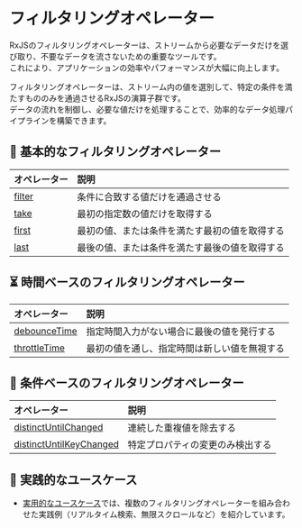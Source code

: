 # フィルタリングオペレーター

RxJSのフィルタリングオペレーターは、ストリームから必要なデータだけを選び取り、不要なデータを流さないための重要なツールです。  
これにより、アプリケーションの効率やパフォーマンスが大幅に向上します。

フィルタリングオペレーターは、ストリーム内の値を選別して、特定の条件を満たすもののみを通過させるRxJSの演算子群です。  
データの流れを制御し、必要な値だけを処理することで、効率的なデータ処理パイプラインを構築できます。
 

## 🔰 基本的なフィルタリングオペレーター

| オペレーター | 説明 |
|:---|:---|
| [filter](./filter) | 条件に合致する値だけを通過させる |
| [take](./take) | 最初の指定数の値だけを取得する |
| [first](./first) | 最初の値、または条件を満たす最初の値を取得する |
| [last](./last) | 最後の値、または条件を満たす最後の値を取得する |
 

## ⏳ 時間ベースのフィルタリングオペレーター

| オペレーター | 説明 |
|:---|:---|
| [debounceTime](./debounceTime) | 指定時間入力がない場合に最後の値を発行する |
| [throttleTime](./throttleTime) | 最初の値を通し、指定時間は新しい値を無視する |
 

## 🔄 条件ベースのフィルタリングオペレーター

| オペレーター | 説明 |
|:---|:---|
| [distinctUntilChanged](./distinctUntilChanged) | 連続した重複値を除去する |
| [distinctUntilKeyChanged](./distinctUntilKeyChanged) | 特定プロパティの変更のみ検出する |
 

## 🧠 実践的なユースケース

- [実用的なユースケース](./practical-use-cases.md)では、複数のフィルタリングオペレーターを組み合わせた実践例（リアルタイム検索、無限スクロールなど）を紹介しています。
